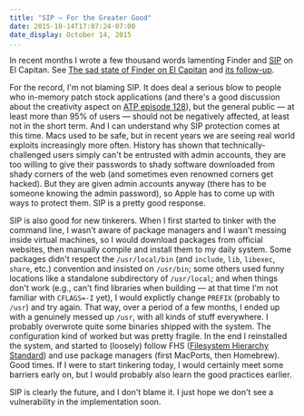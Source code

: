 ```yaml
---
title: "SIP — For the Greater Good"
date: 2015-10-14T17:07:24-07:00
date_display: October 14, 2015
...
```


In recent months I wrote a few thousand words lamenting Finder and [SIP](https://en.wikipedia.org/wiki/System_Integrity_Protection) on El Capitan. See [The sad state of Finder on El Capitan](/blog/2015-07-30-the-sad-state-of-finder-on-el-capitan.html) and [its follow-up](/blog/2015-10-14-follow-up-the-sad-state-of-finder-on-el-capitan.html).

For the record, I'm not blaming SIP. It does deal a serious blow to people who in-memory patch stock applications (and there's a good discussion about the creativity aspect on [ATP episode 128](http://atp.fm/episodes/128)), but the general public — at least more than 95% of users — should not be negatively affected, at least not in the short term. And I can understand why SIP protection comes at this time. Macs used to be safe, but in recent years we are seeing real world exploits increasingly more often. History has shown that technically-challenged users simply can't be entrusted with admin accounts, they are too willing to give their passwords to shady software downloaded from shady corners of the web (and sometimes even renowned corners get hacked). But they are given admin accounts anyway (there has to be someone knowing the admin password), so Apple has to come up with ways to protect them. SIP is a pretty good response.

SIP is also good for new tinkerers. When I first started to tinker with the command line, I wasn't aware of package managers and I wasn't messing inside virtual machines, so I would download packages from official websites, then manually compile and install them to my daily system. Some packages didn't respect the `/usr/local/bin` (and `include`, `lib`, `libexec`, `share`, etc.) convention and insisted on `/usr/bin`; some others used funny locations like a standalone subdirectory of `/usr/local`; and when things don't work (e.g., can't find libraries when building — at that time I'm not familiar with `CFLAGS=-I` yet), I would explictly change `PREFIX` (probably to `/usr`) and try again. That way, over a period of a few months, I ended up with a genuinely messed up `/usr`, with all kinds of stuff everywhere. I probably overwrote quite some binaries shipped with the system. The configuration kind of worked but was pretty fragile. In the end I reinstalled the system, and started to (loosely) follow FHS ([Filesystem Hierarchy Standard](http://www.pathname.com/fhs/)) and use package managers (first MacPorts, then Homebrew). Good times. If I were to start tinkering today, I would certainly meet some barriers early on, but I would probably also learn the good practices earlier.

SIP is clearly the future, and I don't blame it. I just hope we don't see a vulnerability in the implementation soon.
